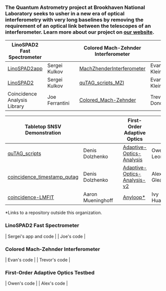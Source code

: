 ### The Quantum Astrometry project at Brookhaven National Laboratory seeks to usher in a new era of optical interferometry with very long baselines by removing the requirement of an optical link between the telescopes of an interferometer. Learn more about our project on [our website](https://www.quantastro.bnl.gov).

| LinoSPAD2 Fast Spectrometer |    |   | Colored Mach-Zehnder Interferometer |    |
|-----------------------------|:---|---|-------------------------------------|:---|
| [LinoSPAD2app](https://github.com/BNL-Quantum-Astrometry/LinoSPAD2app) | Sergei Kulkov | | [MachZhenderInterferometer](https://github.com/BNL-Quantum-Astrometry/MachZhenderInterferometer) | Evan Klein |
| [LinoSPAD2](https://github.com/BNL-Quantum-Astrometry/LinoSPAD2) | Sergei Kulkov | | [quTAG_scripts_MZI](https://github.com/BNL-Quantum-Astrometry/quTAG_scripts_MZI) | Evan Klein |
| Coincidence Analysis Library | Joe Ferrantini | | [Colored_Mach-Zehnder](https://github.com/BNL-Quantum-Astrometry/Colored_Mach-Zehnder) | Trevor Donovan |

| Tabletop SNSV Demonstration |    |   | First-Order Adaptive Optics |    |
|-----------------------------|:---|---|-----------------------------|:---|
| [quTAG_scripts](https://github.com/BNL-Quantum-Astrometry/quTAG_scripts) | Denis Dolzhenko | | [Adaptive-Optics-Analysis](https://github.com/BNL-Quantum-Astrometry/Adaptive-Optics-Analysis) | Owen Leonard |
| [coincidence_timestamp_qutag](https://github.com/BNL-Quantum-Astrometry/coincidence_timestamp_qutag) | Denis Dolzhenko | | [Adaptive-Optics-Analysis-v2](https://github.com/BNL-Quantum-Astrometry/Adaptive-Optics-Analysis-v2) | Alex Gleason |
| [coincidence-LMFIT](https://github.com/BNL-Quantum-Astrometry/coincidence-LMFIT) | Aaron Mueninghoff | | [Anyloop*](https://github.com/cdqp/anyloop) | Ivy Huang |

*Links to a repository outside this organization.

### LinoSPAD2 Fast Spectrometer

| Sergei's app and code |
| Joe's code            |

### Colored Mach-Zehnder Interferometer

| Evan's code   |
| Trevor's code |

### First-Order Adaptive Optics Testbed

| Owen's code |
| Alex's code |
